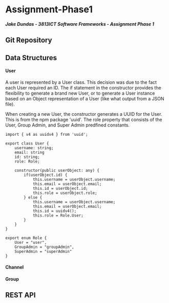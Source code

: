 # Assignment-Phase1
##### Jake Dundas - 3813ICT Software Frameworks - Assignment Phase 1

## Git Repository



## Data Structures

#### User

A user is represented by a User class. This decision was due to the fact each User required an ID. The if statement in the constructor provides the flexibility to generate a brand new User, or to generate a User instance based on an Object representation of a User (like what output from a JSON file). 

When creating a new User, the constructor generates a UUID for the User. This is from the npm package 'uuid'. The role property that consists of the User, Group Admin, and Super Admin predfined constants.
```
import { v4 as uuidv4 } from 'uuid';

export class User {
    username: string;
    email: string
    id: string;
    role: Role;

    constructor(public userObject: any) {
        if(userObject.id) {
            this.username = userObject.username;
            this.email = userObject.email;
            this.id = userObject.id;
            this.role = userObject.role;
        } else {
            this.username = userObject.username;
            this.email = userObject.email;
            this.id = uuidv4();
            this.role = Role.User;
        }
    }
}

export enum Role {
    User = "user",
    GroupAdmin = "groupAdmin",
    SuperAdmin = "superAdmin"
}
```
#### Channel

#### Group

## REST API



